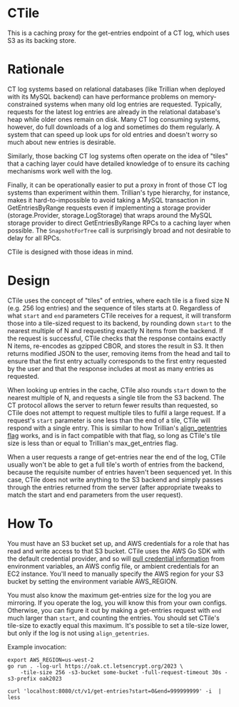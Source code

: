 # CTile

This is a caching proxy for the get-entries endpoint of a CT log, which uses S3
as its backing store.

# Rationale

CT log systems based on relational databases (like Trillian when deployed with
its MySQL backend) can have performance problems on memory-constrained systems
when many old log entries are requested. Typically, requests for the latest log
entries are already in the relational database's heap while older ones remain on
disk. Many CT log consuming systems, however, do full downloads of a log and
sometimes do them regularly. A system that can speed up look ups for old entries
and doesn't worry so much about new entries is desirable.

Similarly, those backing CT log systems often operate on the idea of "tiles"
that a caching layer could have detailed knowledge of to ensure its caching
mechanisms work well with the log.

Finally, it can be operationally easier to put a proxy in front of those CT log
systems than experiment within them. Trillian's type hierarchy, for instance,
makes it hard-to-impossible to avoid taking a MySQL transaction in
GetEntriesByRange requests even if implementing a storage provider
(storage.Provider, storage.LogStorage) that wraps around the MySQL storage
provider to direct GetEntriesByRange RPCs to a caching layer when possible. The
`SnapshotForTree` call is surprisingly broad and not desirable to delay for all
RPCs.

CTile is designed with those ideas in mind.

# Design

CTile uses the concept of "tiles" of entries, where each tile is a fixed size N
(e.g. 256 log entries) and the sequence of tiles starts at 0. Regardless of what
`start` and `end` parameters CTile receives for a request, it will transform
those into a tile-sized request to its backend, by rounding down `start` to the
nearest multiple of N and requesting exactly N items from the backend. If the
request is successful, CTile checks that the response contains exactly N items,
re-encodes as gzipped CBOR, and stores the result in S3. It then returns
modified JSON to the user, removing items from the head and tail to ensure that
the first entry actually corresponds to the first entry requested by the user
and that the response includes at most as many entries as requested.

When looking up entries in the cache, CTile also rounds `start` down to the
nearest multiple of N, and requests a single tile from the S3 backend. The CT
protocol allows the server to return fewer results than requested, so CTile does
not attempt to request multiple tiles to fulfil a large request. If a request's
`start` parameter is one less than the end of a tile, CTile will respond with a
single entry. This is similar to how Trillian's [align_getentries
flag](https://github.com/google/certificate-transparency-go/blob/6e118585d9d9757b739353829becec378f47e10b/trillian/ctfe/handlers.go#L50)
works, and is in fact compatible with that flag, so long as CTile's tile size is
less than or equal to Trillian's max_get_entries flag.

When a user requests a range of get-entries near the end of the log, CTile
usually won't be able to get a full tile's worth of entries from the backend,
because the requisite number of entries haven't been sequenced yet. In this
case, CTile does not write anything to the S3 backend and simply passes
through the entries returned from the server (after appropriate tweaks to match
the start and end parameters from the user request).

# How To

You must have an S3 bucket set up, and AWS credentials for a role that has read
and write access to that S3 bucket. CTile uses the AWS Go SDK with the default
credential provider, and so will [pull credential
information](https://docs.aws.amazon.com/sdk-for-go/v1/developer-guide/configuring-sdk.html#specifying-credentials)
from environment variables, an AWS config file, or ambient credentials for an
EC2 instance. You'll need to manually specify the AWS region for your S3 bucket
by setting the environment variable AWS_REGION.

You must also know the maximum get-entries size for the log you are mirroring.
If you operate the log, you will know this from your own configs. Otherwise, you
can figure it out by making a get-entries request with `end` much larger than
`start`, and counting the entries. You should set CTile's tile-size to exactly
equal this maximum. It's possible to set a tile-size lower, but only if the log
is not using `align_getentries`.

Example invocation:

```
export AWS_REGION=us-west-2
go run . -log-url https://oak.ct.letsencrypt.org/2023 \
    -tile-size 256 -s3-bucket some-bucket -full-request-timeout 30s -s3-prefix oak2023
```

```
curl 'localhost:8080/ct/v1/get-entries?start=0&end=999999999' -i  | less
```
